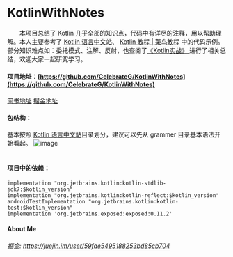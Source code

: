 # KotlinWithNotes
&emsp;&emsp;本项目总结了 Kotlin 几乎全部的知识点，代码中有详尽的注释，用以帮助理解。本人主要参考了 [Kotlin 语言中文站](http://www.kotlincn.net/docs/reference/)、
[Kotlin 教程 | 菜鸟教程](http://www.runoob.com/kotlin/kotlin-tutorial.html) 中的代码示例。部分知识难点如：委托模式、注解、反射，也查阅了[《Kotlin实战》
](https://book.douban.com/subject/27093660/)
进行了相关总结，欢迎大家一起研究学习。      

#### 项目地址：[https://github.com/CelebrateG/KotlinWithNotes](https://github.com/CelebrateG/KotlinWithNotes)
[简书地址](https://www.jianshu.com/p/6ee087101436)
[掘金地址](https://juejin.im/post/5bf7c4e46fb9a049a62c3980)
#### 包结构：    
基本按照 [Kotlin 语言中文站](http://www.kotlincn.net/docs/reference/)目录划分，建议可以先从 grammer 目录基本语法开始看起。
![image](https://note.youdao.com/yws/public/resource/81a06b7037788be3ab2c09c8d40c6e92/xmlnote/558BFDFC743143E4A65814ED2E4A7934/5987)      
&emsp;&emsp;

#### 项目中的依赖：

```
implementation "org.jetbrains.kotlin:kotlin-stdlib-jdk7:$kotlin_version"
implementation "org.jetbrains.kotlin:kotlin-reflect:$kotlin_version"
androidTestImplementation "org.jetbrains.kotlin:kotlin-test:$kotlin_version"
implementation 'org.jetbrains.exposed:exposed:0.11.2'
```
#### About Me

###### 掘金: https://juejin.im/user/59fae5495188253bd85cb704
